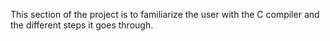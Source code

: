This section of the project is to familiarize the user with the C compiler and the different steps it goes through. 